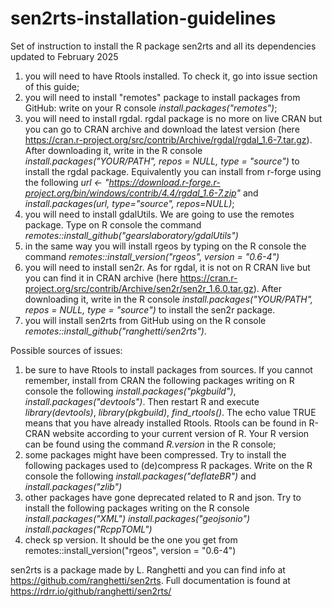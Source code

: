 # sen2rts-installation-guidelines
Set of instruction to install the R package sen2rts and all its dependencies updated to February 2025
1) you will need to have Rtools installed. To check it, go into issue section of this guide; 
2) you will need to install "remotes" package to install packages from GitHub: write on your R console *install.packages("remotes")*;
3) you will need to install rgdal. rgdal package is no more on live CRAN but you can go to CRAN archive and download the latest version (here https://cran.r-project.org/src/contrib/Archive/rgdal/rgdal_1.6-7.tar.gz). After downloading it, write in the R console *install.packages("YOUR/PATH", repos = NULL, type = "source")* to install the rgdal package. Equivalently you can install from r-forge using the following *url <- "https://download.r-forge.r-project.org/bin/windows/contrib/4.4/rgdal_1.6-7.zip"* and *install.packages(url, type="source", repos=NULL)*;
4) you will need to install gdalUtils. We are going to use the remotes package. Type on R console the command *remotes::install_github("gearslaboratory/gdalUtils")*
5) in the same way you will install rgeos by typing on the R console the command *remotes::install_version("rgeos", version = "0.6-4")*
6) you will need to install sen2r. As for rgdal, it is not on R CRAN live but you can find it in CRAN archive (here https://cran.r-project.org/src/contrib/Archive/sen2r/sen2r_1.6.0.tar.gz). After downloading it, write in the R console *install.packages("YOUR/PATH", repos = NULL, type = "source")* to install the sen2r package.
7) you will install sen2rts from GitHub using on the R console *remotes::install_github("ranghetti/sen2rts")*.

Possible sources of issues:
1) be sure to have Rtools to install packages from sources. If you cannot remember, install from CRAN the following packages writing on R console the following *install.packages("pkgbuild")*, *install.packages("devtools")*. Then restart R and execute *library(devtools)*, *library(pkgbuild)*, *find_rtools()*. The echo value TRUE means that you have already installed Rtools. Rtools can be found in R-CRAN website according to your current version of R. Your R version can be found using the command *R.version* in the R console;
2) some packages might have been compressed. Try to install the following packages used to (de)compress R packages. Write on the R console the following *install.packages("deflateBR")* and *install.packages("zlib")*
3) other packages have gone deprecated related to R and json. Try to install the following packages writing on the R console *install.packages("XML")* *install.packages("geojsonio")* *install.packages("RcppTOML")*
4) check sp version. It should be the one you get from remotes::install_version("rgeos", version = "0.6-4")

sen2rts is a package made by L. Ranghetti and you can find info at https://github.com/ranghetti/sen2rts. Full documentation is found at https://rdrr.io/github/ranghetti/sen2rts/
